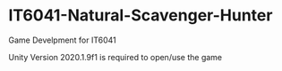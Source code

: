 # IT6041-Natural-Scavenger-Hunter
Game Develpment for IT6041

Unity Version 2020.1.9f1 is required to open/use the game
